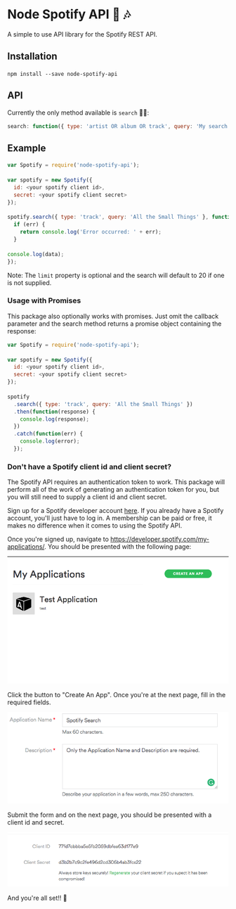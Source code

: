 # Node Spotify API 🚀 🎶 

A simple to use API library for the Spotify REST API. 

## Installation

`npm install --save node-spotify-api`

## API

Currently the only method available is `search` 🤷‍♂️:

```js
search: function({ type: 'artist OR album OR track', query: 'My search query', limit: 20 }, callback);
```

## Example

```js
var Spotify = require('node-spotify-api');

var spotify = new Spotify({
  id: <your spotify client id>,
  secret: <your spotify client secret>
});

spotify.search({ type: 'track', query: 'All the Small Things' }, function(err, data) {
  if (err) {
    return console.log('Error occurred: ' + err);
  }

console.log(data); 
});
```

Note: The `limit` property is optional and the search will default to 20 if one is not supplied.

### Usage with Promises

This package also optionally works with promises. Just omit the callback parameter and the search method returns a promise object containing the response:

```js
var Spotify = require('node-spotify-api');

var spotify = new Spotify({
  id: <your spotify client id>,
  secret: <your spotify client secret>
});

spotify
  .search({ type: 'track', query: 'All the Small Things' })
  .then(function(response) {
    console.log(response);
  })
  .catch(function(err) {
    console.log(error);
  });
```

### Don't have a Spotify client id and client secret?

The Spotify API requires an authentication token to work. This package will perform all of the work of generating an authentication token for you, but you will still need to supply a client id and client secret.

Sign up for a Spotify developer account [here](https://developer.spotify.com/my-applications/#!/login). If you already have a Spotify account, you'll just have to log in. A membership can be paid or free, it makes no difference when it comes to using the Spotify API.

Once you're signed up, navigate to <https://developer.spotify.com/my-applications/>. You should be presented with the following page:

![Applications](Images/1-Applications.png)

Click the button to "Create An App". Once you're at the next page, fill in the required fields.

![Required](Images/2-Required.png)

Submit the form and on the next page, you should be presented with a client id and secret.

![Key](Images/3-Key.png)

And you're all set!! 🎉 
